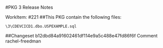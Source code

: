 #PKG 3 Release Notes

WorkItem:
#221
##This PKG contain the following files:
```
\3\CDEVCICD1.dbo.USPEXAMPLE.sql
```

##Changeset b12dbd84a91602461df114e9a5c488e47fd86f6f Comment
rachel-freedman

